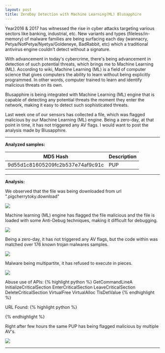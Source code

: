 ```yaml
---
layout: post
title: ZeroDay Detection with Machine Learning(ML) Blusapphire
---
```


Year2016 & 2017 has witnessed the rise in cyber attacks targeting various sectors like banking, industrial, etc. New variants and types (fileless/in-memory) of malware families are being surfacing each day (wannacry, Petya/NotPetya/Nyetya/Goldeneye, BadRabbit, etc) which a traditional antivirus engine couldn't detect without a signature. 

With advancement in today's cybercrime, there's being advancement in detection of such potential threats, which brings me to Machine Learning (ML). According to wiki, Machine Learning (ML) is a field of computer science that gives computers the ability to learn without being explicitly programmed. In other words, computer trained to learn and identify malicious threats on its own.

Blusapphire is being integrated with Machine Learning (ML) engine that is capable of detecting any potential threats the moment they enter the network, making it easy to detect such sophisticated threats.

Last week one of our sensors has collected a file, which was flagged malicious by our Machine Learning (ML) engine. Being a zero-day, at that point in time, it has not triggered any AV flags. I would want to post the analysis made by Blusapphire.

----

<strong>Analyzed samples:</strong>

<table>
  <thead>
    <tr>
      <th>MD5 Hash</th>
      <th>Description</th>
    </tr>
  </thead>
  <tbody>
    <tr>
      <td>9d55d1c81605209fc2b537e74af9c91c</td>
      <td>PUP</td>
    </tr>
  </tbody>
</table>

----


<strong>Analysis:</strong>


We observed that the file was being downloaded from url ".pigcherrytoky.download"

<img src="{{ site.baseurl }}/public/0day01.jpg">


Machine learning (ML) engine has flagged the file malicious and the file is loaded with some Anti-Debug techniques, making it difficult for debugging.

<img src="{{ site.baseurl }}/public/0day02.jpg">


Being a zero-day, it has not triggered any AV flags, but the code within was matched over 176 known trojan malwares samples.

<img src="{{ site.baseurl }}/public/0day03.jpg">


Malware being multipartite, it has refused to execute in pieces.

<img src="{{ site.baseurl }}/public/0day04.jpg">


Abuse use of APIs:
{% highlight python %}
GetCommandLineA
InitializeCriticalSection
EnterCriticalSection
LeaveCriticalSection
DeleteCriticalSection
VirtualFree
VirtualAlloc
TlsDetValue
{% endhighlight %}

URL Found:
{% highlight python %}

{% endhighlight %}



Right after few hours the same PUP has being flagged malicious by multiple AV's.

<img src="{{ site.baseurl }}/public/0day05.jpg">

----



